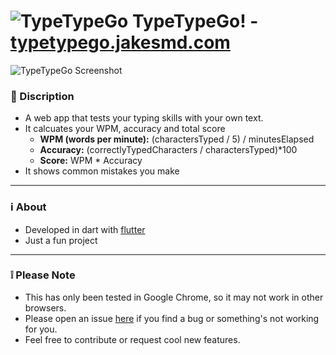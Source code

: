 # ![TypeTypeGo](/web/favicon.png) TypeTypeGo! - [typetypego.jakesmd.com](https://typetypego.jakesmd.com)

![TypeTypeGo Screenshot](screenshot.png)
### 📄 Discription
- A web app that tests your typing skills with your own text.
- It calcuates your WPM, accuracy and total score
    - **WPM (words per minute):** (charactersTyped / 5) / minutesElapsed
    - **Accuracy:** (correctlyTypedCharacters / charactersTyped)*100
    - **Score:** WPM * Accuracy
- It shows common mistakes you make
---
### ℹ️ About
- Developed in dart with [flutter](https://flutter.dev)
- Just a fun project
---
### ❕ Please Note
- This has only been tested in Google Chrome, so it may not work in other browsers.
- Please open an issue [here](https://github.com/JakesMD/TypeTypeGo/issues) if you find a bug or something's not working for you.
- Feel free to contribute or request cool new features.
